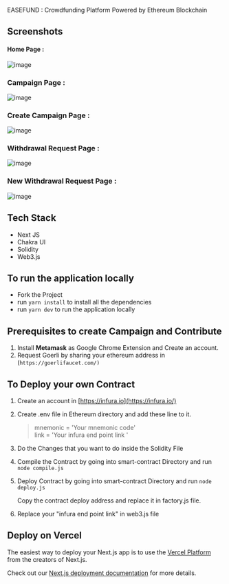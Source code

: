 EASEFUND : Crowdfunding Platform Powered by Ethereum Blockchain

<!-- ## Problem Statement and Necessity 
Crowdfunding is one of the most popular ways to raise funds for any project, cause or for helping any individual in need. With the onset of Covid we have seen a rise in Crowdfunding activities across the globe which includes small campaigns to help people get oxygen and medical help to large funds such as PM Cares.

The major problems with the Current Crowdfunding Platforms that we wanted to solve were : 
- Security : As the funds become larger, they need to be heavily secure, although stringent measures such as symmetric encryption are in place to make e-payment safe and secure,it is still vulnerable to hacking. Blockchain — which has never been compromised yet — can provide that level of security.
- Transparency and Anti-Fraud  : We have seen, and continue to see a lot of crowdfunding scams happening around. There is no way to see where the funds are being used. We wanted to make the entire flow of funds transparent at every stage, so that there is no possibility of the money being misused.
- Global contribution : With some of the platforms being country specific, it becomes hard for people from other countries to contribute to various campaigns. Using blockchain anyone in the world can contribute to the campaign. Transactions are quick and convenient.

We were highly inspired by the CryptoRelief initiative ([www.cryptorelief.in](https://www.cryptorelief.in))  which raised ~1 billion dollars for Covid Relief in India from the entire global community, in a highly transparent manner.  -->
<!-- 
## Detailed Report and PPT
- A Detailed Report of the Project can be [found here](https://docs.google.com/document/d/1_CdJ5pEimTrejDSBnq9Ze6kz2BcKJ6qtiikqWs0rglc/edit?usp=sharing)
- A Presentation on the Application can be [found here](https://docs.google.com/presentation/d/1X5CMPB_Mece3C7NI5dvB7eTKJjbn0E70NY3pjVZn5ho/edit?usp=sharing) -->

## Screenshots 
#### Home Page :
![image](https://user-images.githubusercontent.com/66385632/204150244-8fc820b0-802c-4476-97ba-1ad9e8207161.png)
### Campaign Page :
![image](https://user-images.githubusercontent.com/66385632/204150234-9c34c9df-68ce-4b11-8f06-e75df7971bfc.png)
### Create Campaign Page :
![image](https://user-images.githubusercontent.com/66385632/204150218-6e0baee5-6cb9-4b99-b9c4-ee3dca16d561.png)
### Withdrawal Request Page :
![image](https://user-images.githubusercontent.com/66385632/204150204-dbdce163-9d3a-4369-a82f-9973e5c03463.png)
### New Withdrawal Request Page :
![image](https://user-images.githubusercontent.com/66385632/204150174-8fae0de9-119a-4926-b0e0-53bf2f7b1870.png)

## Tech Stack 
- Next JS
- Chakra UI
- Solidity
- Web3.js

## To run the application locally
- Fork the Project 
- run `yarn install` to install all the dependencies
- run `yarn dev` to run the application locally

## Prerequisites to create Campaign and Contribute
1. Install **Metamask** as Google Chrome Extension and Create an account.
2.  Request Goerli by sharing your ethereum address in <br>(`https://goerlifaucet.com/)`

## To Deploy your own Contract 
1. Create an account in [https://infura.io](https://infura.io/)
2. Create .env file in Ethereum directory and add these line to it.
	> mnemonic = 'Your mnemonic code' <br>
	link = 'Your infura end point link '
3. Do the Changes that you want to do inside the Solidity File
4. Compile the Contract by going into smart-contract Directory and run
  `node compile.js`
5. Deploy Contract by going into smart-contract Directory and run
	`node deploy.js`
	
   Copy the contract deploy address and replace it in factory.js file.
  
  
6. Replace your "infura end point link" in web3.js file


## Deploy on Vercel

The easiest way to deploy your Next.js app is to use the [Vercel Platform](https://vercel.com/new?utm_medium=default-template&filter=next.js&utm_source=create-next-app&utm_campaign=create-next-app-readme) from the creators of Next.js.

Check out our [Next.js deployment documentation](https://nextjs.org/docs/deployment) for more details.
